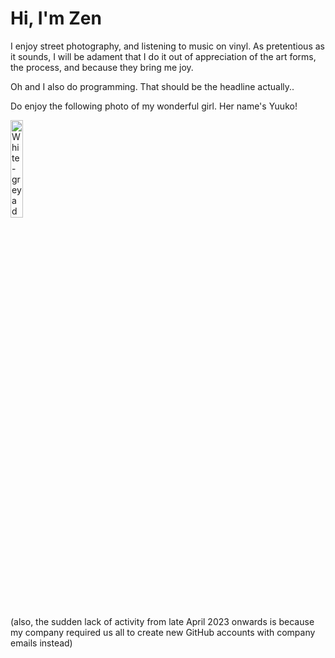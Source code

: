# Hi, I'm Zen
I enjoy street photography, and listening to music on vinyl. As pretentious as it sounds, I will be adament that I do it out of appreciation of the art forms, the process, and because they bring me joy.

Oh and I also do programming. That should be the headline actually..

Do enjoy the following photo of my wonderful girl. Her name's Yuuko!

<img src="https://static.govtech.agency/share/yuuko-github-clear-small-5Nn1kj.jpg" alt="White-grey adult cat, very fluffy, her face takes up the entire photo, and is slightly motion blurred." width=20% height=20%>


(also, the sudden lack of activity from late April 2023 onwards is because my company required us all to create new GitHub accounts with company emails instead)
